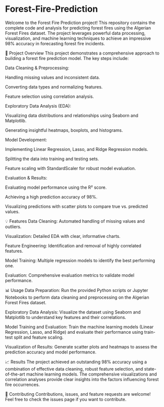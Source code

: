# Forest-Fire-Prediction

Welcome to the Forest Fire Prediction project! This repository contains the complete code and analysis for predicting forest fires using the Algerian Forest Fires dataset. The project leverages powerful data processing, visualization, and machine learning techniques to achieve an impressive 98% accuracy in forecasting forest fire incidents.

🚀 Project Overview
This project demonstrates a comprehensive approach to building a forest fire prediction model. The key steps include:

Data Cleaning & Preprocessing:

Handling missing values and inconsistent data.

Converting data types and normalizing features.

Feature selection using correlation analysis.

Exploratory Data Analysis (EDA):

Visualizing data distributions and relationships using Seaborn and Matplotlib.

Generating insightful heatmaps, boxplots, and histograms.

Model Development:

Implementing Linear Regression, Lasso, and Ridge Regression models.

Splitting the data into training and testing sets.

Feature scaling with StandardScaler for robust model evaluation.

Evaluation & Results:

Evaluating model performance using the R² score.

Achieving a high prediction accuracy of 98%.

Visualizing predictions with scatter plots to compare true vs. predicted values.

💡 Features
Data Cleaning: Automated handling of missing values and outliers.

Visualization: Detailed EDA with clear, informative charts.

Feature Engineering: Identification and removal of highly correlated features.

Model Training: Multiple regression models to identify the best performing one.

Evaluation: Comprehensive evaluation metrics to validate model performance.

📊 Usage
Data Preparation:
Run the provided Python scripts or Jupyter Notebooks to perform data cleaning and preprocessing on the Algerian Forest Fires dataset.

Exploratory Data Analysis:
Visualize the dataset using Seaborn and Matplotlib to understand key features and their correlations.

Model Training and Evaluation:
Train the machine learning models (Linear Regression, Lasso, and Ridge) and evaluate their performance using train-test split and feature scaling.

Visualization of Results:
Generate scatter plots and heatmaps to assess the prediction accuracy and model performance.

📈 Results
The project achieved an outstanding 98% accuracy using a combination of effective data cleaning, robust feature selection, and state-of-the-art machine learning models. The comprehensive visualizations and correlation analyses provide clear insights into the factors influencing forest fire occurrences.

🤝 Contributing
Contributions, issues, and feature requests are welcome! Feel free to check the issues page if you want to contribute.
